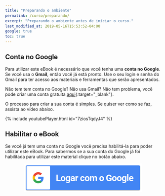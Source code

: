 ```yaml
---
title: "Preparando o ambiente"
permalink: /curso/preparando/
excerpt: "Preparando o ambiente antes de iniciar o curso."
last_modified_at: 2019-05-16T15:53:52-04:00
google: true
toc: true
---
```


<script>
function setSigninStatus(isSignedIn) {
    var user = GoogleAuth.currentUser.get();
    var isAuthorized = user.hasGrantedScopes(SCOPE);
    if (isAuthorized) {
      $('#userEmail1').html(user.getBasicProfile().getEmail());
      $('#Habilitar-nao-logado').css('display', 'none'); 
      $('#Habilitar-logado').css('display', 'inline-block'); 
      //$('#sign-in-or-out-button').html('Sign out');
      //$('#revoke-access-button').css('display', 'inline-block');
    } else {
      $('#Habilitar-nao-logado').css('display', 'inline-block'); 
      $('#Habilitar-logado').css('display', 'none'); 
      //$('#sign-in-or-out-button').html('Sign In/Authorize');
      //$('#revoke-access-button').css('display', 'none');
      //$('#auth-status').html('You have not authorized this app or you are ' +
      //    'signed out.');
    }
}

function cursoVerificado(resp) {
  $('#check-course-button').html('Verificar novamente');
  $('#check-course-button').attr('disabled', false);
  if (resp) {
        $('#verificacao-curso-ok').css('display', 'inline-block'); 
        $('#verificacao-curso-Nok').css('display', 'none'); 
  }
  else {
        $('#verificacao-curso-ok').css('display', 'none'); 
        $('#verificacao-curso-Nok').css('display', 'inline-block'); 
  }
}
</script>


## Conta no Google
Para utilizar este eBook é necessário que você tenha uma **conta no Google**. Se você usa o **Gmail**, então você já está pronto. Use o seu login e senha do Gmail para ter acesso aos materiais e ferramentas que serão apresentados.

Não tem tem conta no Google? Não usa Gmail? Não tem problema, você pode criar uma conta gratuita [aqui](https://accounts.google.com/SignUp?hl=pt_BR&continue=https://myaccount.google.com/intro){:target="_blank"}.

O processo para criar a sua conta é simples. Se quiser ver como se faz, assista ao vídeo abaixo.

{% include youtubePlayer.html id="7ziosTqdyJ4" %}

## Habilitar o eBook

<div id="Habilitar-nao-logado">
  <p>Se você já tem uma conta no Google você precisa habilitá-la para poder utilizar este eBook. Para sabermos se a sua conta do Google já foi habilitada para utilizar este material clique no botão abaixo.</p>

  <div style="text-align: center">
    <a id="sign-in-or-out-button" style="cursor:pointer">
      <img src="/assets/images/login_google.png" onclick="handleAuthClick()">
    </a>
  </div>
</div>

<div id="Habilitar-logado" style="display: none">
  <p>Se você já tem uma conta no Google você precisa habilitá-la para poder utilizar este material.</p>

  <p>Neste momento você está acessando este material usando a conta <b><spam id='userEmail1'></spam></b>. Se este não é o seu e-mail <a onClick="handleAuthClick()">clique aqui</a>. Para verificar se a sua conta já foi liberada para acessar este eBook clique no botão abaixo.</p>

  <div style="text-align: center">
    <button id="check-course-button"
          style="margin-left: 25px"
          onClick="$('#check-course-button').attr('disabled', true);
                   $('#check-course-button').html('Verificando...');
                   $('#verificacao-curso-Nok').css('display', 'none'); 
                   $('#verificacao-curso-ok').css('display', 'none'); 
                   checkCourse(cursoVerificado)">Verificar se o eBook já foi habilitado
    </button>
  </div>
  <div id="verificacao-curso-ok" style="display: none">
    <p class="notice--success"><strong>Curso habilitado:</strong> Verificamos a sua conta e o eBook está habilitado. Seja bem-vindo. <img class="emoji" title=":sunglasses:" alt=":sunglasses:" src="https://github.githubassets.com/images/icons/emoji/unicode/1f60e.png" height="20" width="20"></p>
  </div>
  <div id="verificacao-curso-Nok" style="display: none">
    <p class="notice--danger"><strong>NÃO habilitado:</strong> Verificamos a sua conta e o eBook <strong>NÃO está habilitado</strong>. Entre em contato para regularizar o seu acesso (equipe.aprender.digital@gmail.com).</p>
  </div>
</div>
